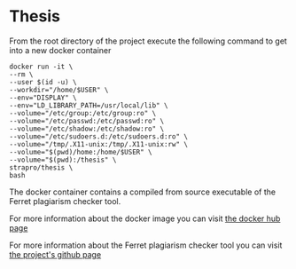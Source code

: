 # Thesis

From the root directory of the project execute the following command to get into a new docker container
```
docker run -it \
--rm \
--user $(id -u) \
--workdir="/home/$USER" \
--env="DISPLAY" \
--env="LD_LIBRARY_PATH=/usr/local/lib" \
--volume="/etc/group:/etc/group:ro" \
--volume="/etc/passwd:/etc/passwd:ro" \
--volume="/etc/shadow:/etc/shadow:ro" \
--volume="/etc/sudoers.d:/etc/sudoers.d:ro" \
--volume="/tmp/.X11-unix:/tmp/.X11-unix:rw" \
--volume="$(pwd)/home:/home/$USER" \
--volume="$(pwd):/thesis" \
strapro/thesis \
bash
```

The docker container contains a compiled from source executable of the Ferret plagiarism checker tool.

For more information about the docker image you can visit [the docker hub page](https://hub.docker.com/r/strapro/thesis)

For more information about the Ferret plagiarism checker tool you can visit [the project's github page](https://github.com/petercrlane/ferret)